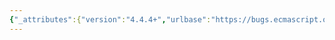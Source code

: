 ```yaml
---
{"_attributes":{"version":"4.4.4+","urlbase":"https://bugs.ecmascript.org/","maintainer":"dherman@mozilla.com"},"bug":{"bug_id":1144,"creation_ts":"2012-12-19 08:37:00 -0800","short_desc":"15.8.2.29: explicit arity for Math.hypot","delta_ts":"2013-03-08 14:44:31 -0800","product":"Draft for 6th Edition","component":"editorial issue","version":"Rev 12: November 22, 2012 Draft","rep_platform":"All","op_sys":"All","bug_status":"RESOLVED","resolution":"FIXED","priority":"Normal","bug_severity":"enhancement","everconfirmed":true,"reporter":{"uid":"andrebargull","name":"André Bargull"},"assigned_to":{"uid":"allen","name":"Allen Wirfs-Brock"},"long_desc":[{"commentid":3036,"comment_count":0,"who":{"uid":"andrebargull","name":"André Bargull"},"bug_when":"2012-12-19 08:37:44 -0800","thetext":"Per introductory paragraph for chapter 15, the arity of Math.hypot() should be 3 [1], but an explicit note for clarification would be nice.\n\n\n[1] \"Unless otherwise specified, this value (= arity) is equal to the largest number of named arguments shown in the subclause headings for the function description, including optional parameters\""},{"commentid":3254,"comment_count":1,"who":{"uid":"allen","name":"Allen Wirfs-Brock"},"bug_when":"2013-02-27 18:27:12 -0800","thetext":"fixed in rev 14 editor's draft\n\nthe length is actually 2 according to the new rules."},{"commentid":3389,"comment_count":2,"who":{"uid":"allen","name":"Allen Wirfs-Brock"},"bug_when":"2013-03-08 14:44:31 -0800","thetext":"in Rev 14 draft"}]}}
---
```

